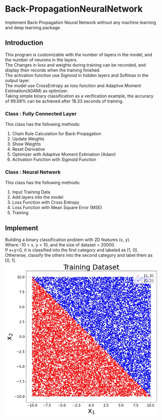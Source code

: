 # Back-PropagationNeuralNetwork
Implement Back-Propagation Neural Network without any machine learning and deep learning package.<br>

## Introduction
This program is customizable with the number of layers in the model, and the number of neurons in the layers.<br>
The Changes in loss and weights during training can be recorded, and display their records when the training finished.<br>
The activation function use Sigmoid in hidden layers and Softmax in the output layer.<br>
The model use CrossEntropy as loss function and Adaptive Moment Estimation(ADAM) as optimizer.<br>
Taking simple binary classification as a verification example, the accuracy of 99.68% can be achieved after 18.33 seconds of training.<BR>

### Class : Fully Connected Layer<br>
This class has the following methods:<br>
  1. Chain Rule Calculation for Back-Propagation
  2. Update Weights
  3. Show Weights
  4. Reset Derivative
  5. Optimizer with Adaptive Moment Estimation (Adam)
  6. Activation Function with Sigmoid Function

### Class : Neural Network<br>
This class has the following methods:<br>
  1. Input Training Data
  2. Add layers into the model
  3. Loss Function with Cross Entropy
  4. Loss Function with Mean Square Error (MSE)
  5. Training

## Implement
Building a binary classification problem with 2D features (x, y).<br>
Where -10 < x, y < 10, and the size of dataset = 20000.<br>
If x+y>0, it is classified into the first category and labeled as [1, 0].<br>
Otherwise, classify the others into the second category and label them as [0, 1].<br>
![](https://github.com/TW-ZJLin/Back-PropagationNeuralNetwork/blob/main/Figures/TrainingDataset.jpg)<br>
